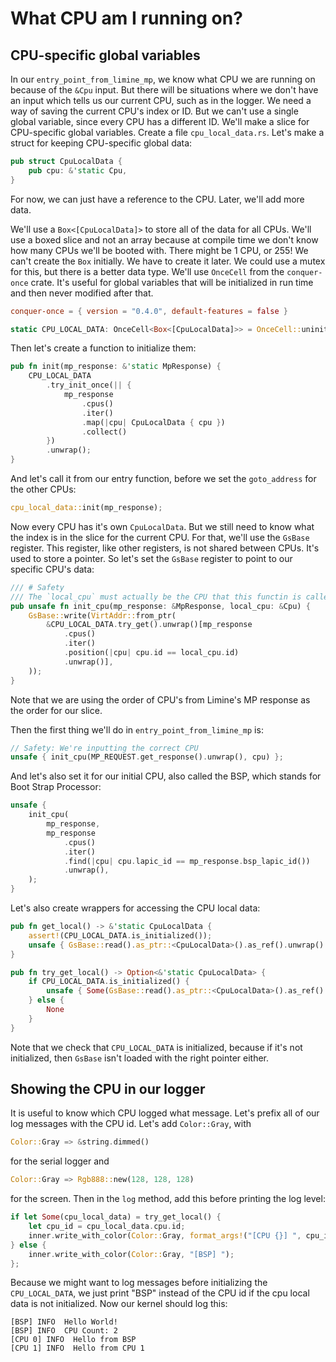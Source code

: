 # What CPU am I running on?
## CPU-specific global variables
In our `entry_point_from_limine_mp`, we know what CPU we are running on because of the `&Cpu` input. But there will be situations where we don't have an input which tells us our current CPU, such as in the logger. We need a way of saving the current CPU's index or ID. But we can't use a single global variable, since every CPU has a different ID. We'll make a slice for CPU-specific global variables. Create a file `cpu_local_data.rs`. Let's make a struct for keeping CPU-specific global data:
```rs
pub struct CpuLocalData {
    pub cpu: &'static Cpu,
}
```
For now, we can just have a reference to the CPU. Later, we'll add more data.

We'll use a `Box<[CpuLocalData]>` to store all of the data for all CPUs. We'll use a boxed slice and not an array because at compile time we don't know how many CPUs we'll be booted with. There might be 1 CPU, or 255! We can't create the `Box` initially. We have to create it later. We could use a mutex for this, but there is a better data type. We'll use `OnceCell` from the `conquer-once` crate. It's useful for global variables that will be initialized in run time and then never modified after that.
```toml
conquer-once = { version = "0.4.0", default-features = false }
```
```rs
static CPU_LOCAL_DATA: OnceCell<Box<[CpuLocalData]>> = OnceCell::uninit();
```
Then let's create a function to initialize them:
```rs
pub fn init(mp_response: &'static MpResponse) {
    CPU_LOCAL_DATA
        .try_init_once(|| {
            mp_response
                .cpus()
                .iter()
                .map(|cpu| CpuLocalData { cpu })
                .collect()
        })
        .unwrap();
}
```
And let's call it from our entry function, before we set the `goto_address` for the other CPUs:
```rs
cpu_local_data::init(mp_response);
```
Now every CPU has it's own `CpuLocalData`. But we still need to know what the index is in the slice for the current CPU. For that, we'll use the `GsBase` register. This register, like other registers, is not shared between CPUs. It's used to store a pointer. So let's set the `GsBase` register to point to our specific CPU's data:
```rs
/// # Safety
/// The `local_cpu` must actually be the CPU that this functin is called on
pub unsafe fn init_cpu(mp_response: &MpResponse, local_cpu: &Cpu) {
    GsBase::write(VirtAddr::from_ptr(
        &CPU_LOCAL_DATA.try_get().unwrap()[mp_response
            .cpus()
            .iter()
            .position(|cpu| cpu.id == local_cpu.id)
            .unwrap()],
    ));
}
```
Note that we are using the order of CPU's from Limine's MP response as the order for our slice.

Then the first thing we'll do in `entry_point_from_limine_mp` is:
```rs
// Safety: We're inputting the correct CPU
unsafe { init_cpu(MP_REQUEST.get_response().unwrap(), cpu) };
```
And let's also set it for our initial CPU, also called the BSP, which stands for Boot Strap Processor:
```rs
unsafe {
    init_cpu(
        mp_response,
        mp_response
            .cpus()
            .iter()
            .find(|cpu| cpu.lapic_id == mp_response.bsp_lapic_id())
            .unwrap(),
    );
}
```
Let's also create wrappers for accessing the CPU local data:
```rs
pub fn get_local() -> &'static CpuLocalData {
    assert!(CPU_LOCAL_DATA.is_initialized());
    unsafe { GsBase::read().as_ptr::<CpuLocalData>().as_ref().unwrap() }
}

pub fn try_get_local() -> Option<&'static CpuLocalData> {
    if CPU_LOCAL_DATA.is_initialized() {
        unsafe { Some(GsBase::read().as_ptr::<CpuLocalData>().as_ref().unwrap()) }
    } else {
        None
    }
}
```
Note that we check that `CPU_LOCAL_DATA` is initialized, because if it's not initialized, then `GsBase` isn't loaded with the right pointer either.

## Showing the CPU in our logger
It is useful to know which CPU logged what message. Let's prefix all of our log messages with the CPU id. Let's add `Color::Gray`, with
```rs
Color::Gray => &string.dimmed()
```
for the serial logger and
```rs
Color::Gray => Rgb888::new(128, 128, 128)
```
for the screen. Then in the `log` method, add this before printing the log level:
```rs
if let Some(cpu_local_data) = try_get_local() {
    let cpu_id = cpu_local_data.cpu.id;
    inner.write_with_color(Color::Gray, format_args!("[CPU {}] ", cpu_id));
} else {
    inner.write_with_color(Color::Gray, "[BSP] ");
};
```
Because we might want to log messages before initializing the `CPU_LOCAL_DATA`, we just print "BSP" instead of the CPU id if the cpu local data is not initialized. Now our kernel should log this:
```
[BSP] INFO  Hello World!
[BSP] INFO  CPU Count: 2
[CPU 0] INFO  Hello from BSP
[CPU 1] INFO  Hello from CPU 1
```
